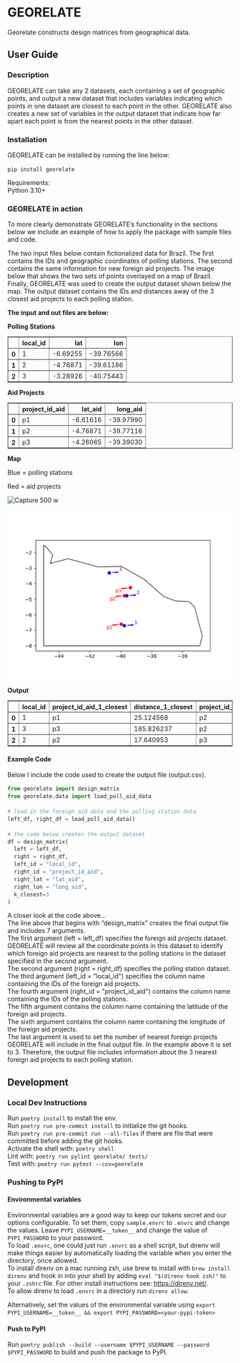 # GEORELATE
Georelate constructs design matrices from geographical data.

## User Guide

### Description

GEORELATE can take any 2 datasets, each containing a set of geographic points, and output a new dataset that includes variables indicating which points in one dataset are closest to each point in the other. GEORELATE also creates a new set of variables in the output dataset that indicate how far apart each point is from the nearest points in the other dataset.   

### Installation

GEORELATE can be installed by running the line below:  

`pip install georelate`

Requirements:  
Python 3.10+  

### GEORELATE in action
To more clearly demonstrate GEORELATE’s functionality in the sections below we include an example of how to apply the package with sample files and code.  

The two input files below contain fictionalized data for Brazil. The first contains the IDs and geographic coordinates of polling stations. The second contains the same information for new foreign aid projects. The image below that shows the two sets of points overlayed on a map of Brazil. Finally, GEORELATE was used to create the output dataset shown below the map. The output dataset contains the IDs and distances away of the 3 closest aid projects to each polling station. 

**The input and out files are below:**

**Polling Stations**

<table border="1" class="dataframe">
  <thead>
    <tr style="text-align: right;">
      <th></th>
      <th>local_id</th>
      <th>lat</th>
      <th>lon</th>
    </tr>
  </thead>
  <tbody>
    <tr>
      <th>0</th>
      <td>1</td>
      <td>-6.69255</td>
      <td>-39.76566</td>
    </tr>
    <tr>
      <th>1</th>
      <td>2</td>
      <td>-4.76871</td>
      <td>-39.61186</td>
    </tr>
    <tr>
      <th>2</th>
      <td>3</td>
      <td>-3.28926</td>
      <td>-40.75443</td>
    </tr>
  </tbody>
</table>

**Aid Projects**
<table border="1" class="dataframe">
  <thead>
    <tr style="text-align: right;">
      <th></th>
      <th>project_id_aid</th>
      <th>lat_aid</th>
      <th>long_aid</th>
    </tr>
  </thead>
  <tbody>
    <tr>
      <th>0</th>
      <td>p1</td>
      <td>-6.61616</td>
      <td>-39.97990</td>
    </tr>
    <tr>
      <th>1</th>
      <td>p2</td>
      <td>-4.76871</td>
      <td>-39.77116</td>
    </tr>
    <tr>
      <th>2</th>
      <td>p3</td>
      <td>-4.26065</td>
      <td>-39.39030</td>
    </tr>
  </tbody>
</table>


**Map**

Blue = polling stations

Red = aid projects

![Capture 500 w](https://github.com/edkrueger/georelate/assets/7817442/1caf5761-9392-4a72-8380-c4f58d89e5ef)

![Plot](/docs/artifacts/plot.png)

**Output** 
<table border="1" class="dataframe">
  <thead>
    <tr style="text-align: right;">
      <th></th>
      <th>local_id</th>
      <th>project_id_aid_1_closest</th>
      <th>distance_1_closest</th>
      <th>project_id_aid_2_closest</th>
      <th>distance_2_closest</th>
      <th>project_id_aid_3_closest</th>
      <th>distance_3_closest</th>
    </tr>
  </thead>
  <tbody>
    <tr>
      <th>0</th>
      <td>1</td>
      <td>p1</td>
      <td>25.124568</td>
      <td>p2</td>
      <td>213.787803</td>
      <td>p3</td>
      <td>273.415835</td>
    </tr>
    <tr>
      <th>1</th>
      <td>3</td>
      <td>p3</td>
      <td>185.826237</td>
      <td>p2</td>
      <td>197.251459</td>
      <td>p1</td>
      <td>379.513297</td>
    </tr>
    <tr>
      <th>2</th>
      <td>2</td>
      <td>p2</td>
      <td>17.640953</td>
      <td>p3</td>
      <td>61.562643</td>
      <td>p1</td>
      <td>209.292590</td>
    </tr>
  </tbody>
</table>


#### Example Code
Below I include the code used to create the output file (output.csv).

```python
from georelate import design_matrix
from georelate.data import load_poll_aid_data

# load in the foreign_aid data and the polling station data 
left_df, right_df = load_poll_aid_data()

# the code below creates the output dataset
df = design_matrix(
  left = left_df, 
  right = right_df, 
  left_id = "local_id", 
  right_id = "project_id_aid", 
  right_lat = "lat_aid", 
  right_lon = "long_aid", 
  k_closest=3
)
```

A closer look at the code above...  
The line above that begins with “design_matrix” creates the final output file and includes 7 arguments.  
The first argument  (left = left_df) specifies the foreign aid projects dataset. GEORELATE will review all the coordinate points in this dataset to identify which foreign aid projects are nearest to the polling stations in the dataset specified in the second argument.  
The second argument (right = right_df) specifies the polling station dataset.  
The third argument (left_id = "local_id") specifies the column name containing the IDs of the foreign aid projects.  
The fourth argument (right_id = "project_id_aid") contains the column name containing the IDs of the polling stations.  
The fifth argument contains the column name containing the latitude of the foreign aid projects.  
The sixth argument contains the column name containing the longitude of the foreign aid projects.  
The last argument is used to set the number of nearest foreign projects GEORELATE will include in the final output file. In the example above it is set to 3. Therefore, the output file includes information about the 3 nearest foreign aid projects to each polling station.  


## Development

### Local Dev Instructions
Run `poetry install` to install the env.  
Run `poetry run pre-commit install` to initialize the git hooks.  
Run `poetry run pre-commit run --all-files` if there are file that were committed before adding the git hooks.  
Activate the shell with: `poetry shell`  
Lint with: `poetry run pylint georelate/ tests/`  
Test with: `poetry run pytest --cov=georelate`


### Pushing to PyPI

#### Environmental variables
Environmental variables are a good way to keep our tokens secret and our options configurable. To set them, copy `sample.envrc` to `.envrc` and change the values. Leave `PYPI_USERNAME=__token__` and change the value of `PYPI_PASSWORD` to your password.  
To load `.envrc`, one could just run `.envrc` as a shell script, but direnv will make things easier by automatically loading the variable when you enter the directory, once allowed.  
To install direnv on a mac running zsh, use brew to install with `brew install direnv` and hook in into your shell by adding `eval "$(direnv hook zsh)"` to your `.zshrc` file. For other install instructions see: https://direnv.net/.  
To allow direnv to load `.envrc` in a directory run `direnv allow`.  

Alternatively, set the values of the environmental variable using `export PYPI_USERNAME=__token__ && export PYPI_PASSWORD=<your-pypi-token>`

#### Push to PyPI
Run `poetry publish --build --username $PYPI_USERNAME --password $PYPI_PASSWORD` to build and push the package to PyPI.
